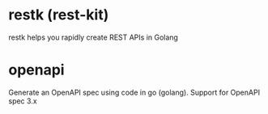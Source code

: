 # restk (rest-kit)

restk helps you rapidly create REST APIs in Golang

# openapi
Generate an OpenAPI spec using code in go (golang). Support for OpenAPI spec 3.x
